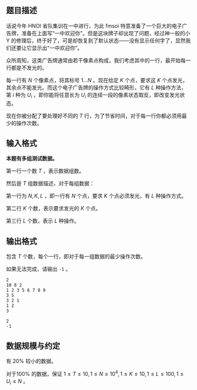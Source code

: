## 题目描述

话说今年 HNOI 省队集训在一中进行，为此 fmsoi 特意准备了一个巨大的电子广告牌，准备在上面写“一中欢迎你”。但是这块牌子却出现了问题，经过神一般的小 Y 的修理后，终于好了，可是却恢复到了默认状态——没有显示任何字了，显然我们还要让它显示出“一中欢迎你”。

众所周知，这类广告牌通常由若干像素点构成，我们考虑其中的一行，最开始每一行都是不发光的。

每一行有 $N$ 个像素点，将其标号 $1 ... N$ 。现在给定 $K$ 个点，要求这 $K$ 个点发光，其余点不能发光。而这个电子广告牌的操作方式比较畸形，它有 $L$ 种操作方法，第 $i$ 种为 $U_{i}$ ，即你能将任意长为 $U­­_{i}$ 的连续一段的像素状态取反，即改变发光状态。

现在你被分配了要处理好不同的 $T$ 行，为了节省时间，对于每一行你都必须用最少的操作次数。

## 输入格式

**本题有多组测试数据。**

第一行一个数 $T$ ，表示数据组数。

然后是 $T$ 组数据描述，对于每组数据：

第一行为 $N,K,L$ ，即一行有 $N$ 个点，要求 $K$ 个点必须发光，有 $L$ 种操作方式。

第二行 $K$ 个数，表示要求发光的 $K$ 个点。

第三行 $L$ 个数，表示 $L$ 种操作。

## 输出格式

包含 $T$ 个数，每个一行，即对于每一组数据的最少操作次数。

如果无法完成，请输出 ``-1`` 。

```input1
2
10 8 2
1 2 3 5 6 7 8 9
3 5
3 2 1
1 2
3
```

```output1
2
-1
```

## 数据规模与约定

有 $20 \%$ 较小的数据。

对于$100 \%$ 的数据，保证 $1\le T\le 10 , 1\le N \le 10^4 , 1\le K \le 10 , 1\le L \le 100 , 1\le U_i \le N$ 。
